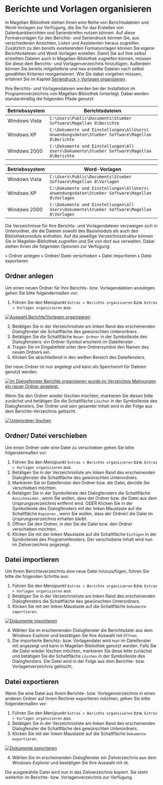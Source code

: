 # Berichte und Vorlagen organisieren

[1]:/assets/images/bibliothek/vorlagen01.png
[2]:/assets/images/bibliothek/vorlagen02.png
[3]:/assets/images/bibliothek/vorlagen03.png
[4]:/assets/images/bibliothek/vorlagen04.png
[5]:/assets/images/bibliothek/vorlagen05.png

In Magellan-Bibliothek stehen Ihnen eine Reihe von Berichtsdateien und Word-Vorlagen zur Verfügung, die Sie für das Erstellen von Datenbankberichten und Serienbriefen nutzen können. Auf diese Formatvorlagen für den Berichts- und Seriendruck können Sie, aus verschiedenen Ansichten, Listen und Assistenten heraus zugreifen. Zusätzlich zu den bereits existierenden Formatvorlagen können Sie eigene Berichtsdateien und Word-Vorlagen erstellen. Damit Sie auf Ihre selbst erstellten Dateien auch in Magellan-Bibliothek zugreifen können, müssen Sie diese dem Berichts- und Vorlagenverzeichnis hinzufügen. Außerdem können Sie bereits mitgelieferte und neu erstellte Dateien nach selbst gewählten Kriterien reorganisieren. Wie Sie dabei vorgehen müssen, erfahren Sie im Kapitel [Seriendruck > Vorlagen organisieren](seriendruck.md).

Ihre Berichts- und Vorlagendateien werden bei der Installation im Programmverzeichnis von Magellan-Bibliothek hinterlegt. Dabei werden standardmäßig die folgenden Pfade genutzt:

Betriebssystem|Berichtsdateien
--|--
Windows Vista| `C:\Users\Public\Documents\Stueber Software\Magellan 8\Berichte`
Windows XP| `C:\Dokumente und Einstellungen\AllUsers\ Anwendungsdaten\Stueber Software\Magellan 8\Berichte`
Windows 2000| `C:\Dokumente und Einstellungen\All Users\Dokumente\Stueber Software\Magellan 8\Berichte`

Betriebssystem|Word-Vorlagen
--|--
Windows Vista| `C:\Users\Public\Documents\Stueber Software\Magellan 8\Vorlagen`
Windows XP |`C:\Dokumente und Einstellungen\AllUsers\ Anwendungsdaten\Stueber Software\Magellan 8\Vorlagen`
Windows 2000 |`C:\Dokumente und Einstellungen\All Users\Dokumente\Stueber Software\Magellan 8\Vorlagen`

Die Verzeichnisse für Ihre Berichts- und Vorlagendateien verzweigen sich in Unterordner, die die Dateien sowohl des Basismoduls als auch des Bibliotheksmoduls enthalten. Auf die jeweilige Verzeichnisstruktur können Sie in Magellan-Bibliothek zugreifen und Sie von dort aus verwalten. Dabei stehen Ihnen die folgenden Optionen zur Verfügung:

• Ordner anlegen
• Ordner/ Datei verschieben
• Datei importieren
• Datei exportieren

## Ordner anlegen

Um einen neuen Ordner für Ihre Berichts- bzw. Vorlagendateien anzulegen gehen Sie bitte folgendermaßen vor:

1. Führen Sie den Menüpunkt `Extras > Berichte organisieren` bzw. `Extras > Vorlagen organisieren` aus.
   
[![Auswahl Berichte/Vorlagen organisieren][2]][2]

2. Betätigen Sie in der Verzeichnisliste am linken Rand des erscheinenden Dialogfenster die Schaltfläche des gewünschten Unterordners .
3. Betätigen Sie die Schaltfläche `Neuer Ordner` in der Symbolleiste des Dialogfensters: ein Ordner-Symbol erscheint im Dateifenster .
4. Tragen Sie im Eingabefeld unter dem Ordnersymbol den Namen des neuen Ordners ein.
5. Klicken Sie abschließend in den weißen Bereich des Dateifensters.

Der neue Ordner ist nun angelegt und kann als Speicherort für Dateien genutzt werden.

[![Im Dialogfenster `Berichte organisieren` wurde im Verzeichnis `Mahnungen` ein neuer Ordner angelegt.][1]][1]

Wenn Sie den Ordner wieder löschen möchten, markieren Sie diesen bitte zunächst und betätigen Sie die Schaltfläche `Löschen` in der Symbolleiste des Dialogfensters. Der Ordner und sein gesamter Inhalt wird in der Folge aus dem Berichte-Verzeichnis gelöscht.

[![Unterordner löschen][3]][3]

## Ordner/ Datei verschieben

Um einen Ordner oder eine Datei zu verschieben gehen Sie bitte folgendermaßen vor:

1. Führen Sie den Menüpunkt `Extras > Berichte organisieren` bzw. `Extras > Vorlagen organisieren` aus.
2. Betätigen Sie in der Verzeichnisliste am linken Rand des erscheinenden Dialogfenster die Schaltfläche des gewünschten Unterordners.
3. Markieren Sie im Dateifenster den Ordner bzw. die Datei, den/die Sie verschieben möchten.
4. Betätigen Sie in der Symbolleiste des Dialogfensters die Schaltfläche `Ausschneiden` , wenn Sie wollen, dass der Ordner bzw. die Datei aus dem Ursprungsverzeichnis entfernt wird.
ODER
Klicken Sie in der Symbolleiste des Dialogfensters mit der linken Maustaste auf die Schaltfläche `Kopieren` , wenn Sie wollen, dass der Ordner/ die Datei im Ursprungsverzeichnis erhalten bleibt.
5. Öffnen Sie den Ordner, in den Sie die Datei bzw. den Ordner verschieben möchten.
7. Klicken Sie mit der linken Maustaste auf die Schaltfläche `Einfügen` in der Symbolleiste des Programmfensters.
Der verschobene Inhalt wird nun im Zielverzeichnis angezeigt.

## Datei importieren

Um Ihrem Berichteverzeichnis eine neue Datei hinzuzufügen, führen Sie bitte die folgenden Schritte aus:

1. Führen Sie den Menüpunkt `Extras > Berichte organisieren` bzw. `Extras > Vorlagen organisieren` aus.
2. Betätigen Sie in der Verzeichnisliste am linken Rand des erscheinenden Dialogfensters die Schaltfläche des gewünschten Unterordners.
3. Klicken Sie mit der linken Maustaste auf die Schaltfläche `Dokumente importieren`.

[![Dokumente importieren][4]][4]

4. Wählen Sie im erscheinenden Dialogfenster die Berichtsdatei aus dem Windows-Explorer und bestätigen Sie Ihre Auswahl mit `Öffnen`.
5. Die importierte Berichts- bzw. Vorlagendatei wird nun im Dateifenster mit angezeigt und kann in Magellan-Bibliothek genutzt werden.
Falls Sie die Datei wieder löschen möchten, markieren Sie diese bitte zunächst und betätigen Sie die Schaltfläche `Löschen` in der Symbolleiste des Dialogfensters. Die Datei wird in der Folge aus dem Berichte- bzw. Vorlagenverzeichnis gelöscht.

## Datei exportieren

Wenn Sie eine Datei aus Ihrem Berichte- bzw. Vorlagenverzeichnis in einen anderen Ordner auf Ihrem Rechner exportieren möchten, gehen Sie bitte folgendermaßen vor:

1. Führen Sie den Menüpunkt `Extras > Berichte organisieren` bzw. `Extras > Vorlagen organisieren` aus.
2. Betätigen Sie in der Verzeichnisliste am linken Rand des erscheinenden Dialogfenster die Schaltfläche des gewünschten Unterordners.
3. Klicken Sie mit der linken Maustaste auf die Schaltfläche `Dokumente exportieren`.

[![Dokumente exportieren][5]][5]

4. Wählen Sie im erscheinenden Dialogfenster ein Zielverzeichnis aus dem Windows-Explorer und bestätigen Sie Ihre Auswahl mit `OK`.

Die ausgewählte Datei wird nun in das Zielverzeichnis kopiert. Sie steht weiterhin im Berichte- bzw. Vorlagenverzeichnis zur Verfügung.
